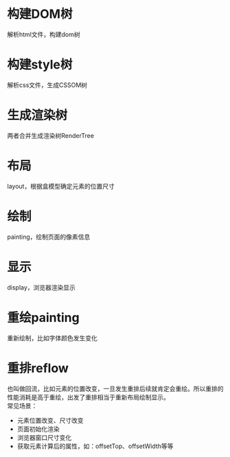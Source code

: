 # 构建DOM树
解析html文件，构建dom树
# 构建style树
解析css文件，生成CSSOM树
# 生成渲染树
两者合并生成渲染树RenderTree
# 布局
layout，根据盒模型确定元素的位置尺寸
# 绘制
painting，绘制页面的像素信息
# 显示
display，浏览器渲染显示
# 重绘painting
重新绘制，比如字体颜色发生变化
# 重排reflow
也叫做回流，比如元素的位置改变，一旦发生重排后续就肯定会重绘。所以重排的性能消耗是高于重绘，出发了重排相当于重新布局绘制显示。  
常见场景：
- 元素位置改变、尺寸改变
- 页面初始化渲染
- 浏览器窗口尺寸变化
- 获取元素计算后的属性，如：offsetTop、offsetWidth等等

